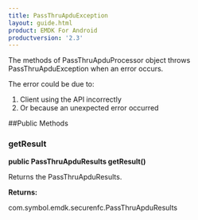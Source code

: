 ```yaml
---
title: PassThruApduException
layout: guide.html
product: EMDK For Android
productversion: '2.3'
---
```


The methods of PassThruApduProcessor object throws PassThruApduException when an error
 occurs.

The error could be due to:

1. Client using the API incorrectly
2. Or because an unexpected error occurred

##Public Methods

### getResult

**public PassThruApduResults getResult()**

Returns the PassThruApduResults.

**Returns:**

com.symbol.emdk.securenfc.PassThruApduResults












